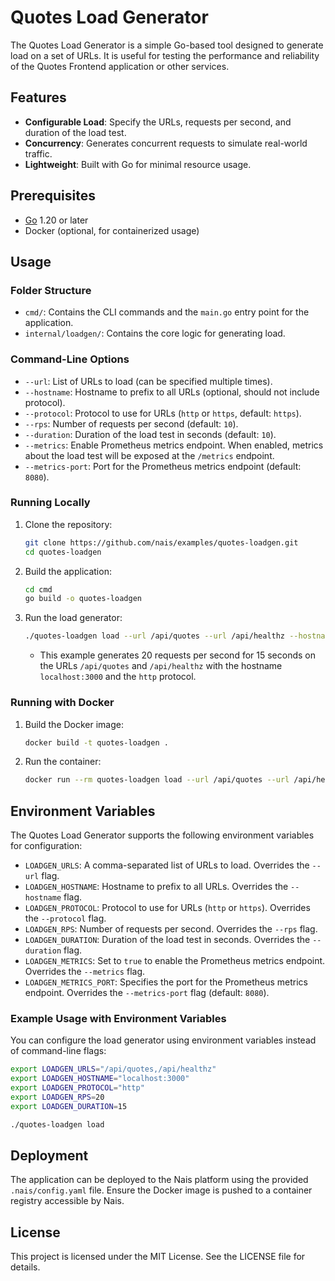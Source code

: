 # Quotes Load Generator

The Quotes Load Generator is a simple Go-based tool designed to generate load on a set of URLs. It is useful for testing the performance and reliability of the Quotes Frontend application or other services.

## Features

- **Configurable Load**: Specify the URLs, requests per second, and duration of the load test.
- **Concurrency**: Generates concurrent requests to simulate real-world traffic.
- **Lightweight**: Built with Go for minimal resource usage.

## Prerequisites

- [Go](https://golang.org/) 1.20 or later
- Docker (optional, for containerized usage)

## Usage

### Folder Structure

- `cmd/`: Contains the CLI commands and the `main.go` entry point for the application.
- `internal/loadgen/`: Contains the core logic for generating load.

### Command-Line Options

- `--url`: List of URLs to load (can be specified multiple times).
- `--hostname`: Hostname to prefix to all URLs (optional, should not include protocol).
- `--protocol`: Protocol to use for URLs (`http` or `https`, default: `https`).
- `--rps`: Number of requests per second (default: `10`).
- `--duration`: Duration of the load test in seconds (default: `10`).
- `--metrics`: Enable Prometheus metrics endpoint. When enabled, metrics about the load test will be exposed at the `/metrics` endpoint.
- `--metrics-port`: Port for the Prometheus metrics endpoint (default: `8080`).

### Running Locally

1. Clone the repository:

   ```bash
   git clone https://github.com/nais/examples/quotes-loadgen.git
   cd quotes-loadgen
   ```

2. Build the application:

   ```bash
   cd cmd
   go build -o quotes-loadgen
   ```

3. Run the load generator:

   ```bash
   ./quotes-loadgen load --url /api/quotes --url /api/healthz --hostname "localhost:3000" --protocol "http" --rps 20 --duration 15
   ```

   - This example generates 20 requests per second for 15 seconds on the URLs `/api/quotes` and `/api/healthz` with the hostname `localhost:3000` and the `http` protocol.

### Running with Docker

1. Build the Docker image:

   ```bash
   docker build -t quotes-loadgen .
   ```

2. Run the container:

   ```bash
   docker run --rm quotes-loadgen load --url /api/quotes --url /api/healthz --hostname "localhost:3000" --protocol "http" --rps 20 --duration 15
   ```

## Environment Variables

The Quotes Load Generator supports the following environment variables for configuration:

- `LOADGEN_URLS`: A comma-separated list of URLs to load. Overrides the `--url` flag.
- `LOADGEN_HOSTNAME`: Hostname to prefix to all URLs. Overrides the `--hostname` flag.
- `LOADGEN_PROTOCOL`: Protocol to use for URLs (`http` or `https`). Overrides the `--protocol` flag.
- `LOADGEN_RPS`: Number of requests per second. Overrides the `--rps` flag.
- `LOADGEN_DURATION`: Duration of the load test in seconds. Overrides the `--duration` flag.
- `LOADGEN_METRICS`: Set to `true` to enable the Prometheus metrics endpoint. Overrides the `--metrics` flag.
- `LOADGEN_METRICS_PORT`: Specifies the port for the Prometheus metrics endpoint. Overrides the `--metrics-port` flag (default: `8080`).

### Example Usage with Environment Variables

You can configure the load generator using environment variables instead of command-line flags:

```bash
export LOADGEN_URLS="/api/quotes,/api/healthz"
export LOADGEN_HOSTNAME="localhost:3000"
export LOADGEN_PROTOCOL="http"
export LOADGEN_RPS=20
export LOADGEN_DURATION=15

./quotes-loadgen load
```

## Deployment

The application can be deployed to the Nais platform using the provided `.nais/config.yaml` file. Ensure the Docker image is pushed to a container registry accessible by Nais.

## License

This project is licensed under the MIT License. See the LICENSE file for details.
